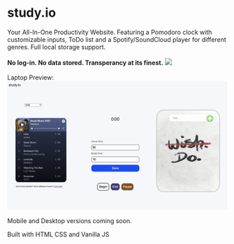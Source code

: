 # study.io
Your All-In-One Productivity Website. Featuring a Pomodoro clock with customizable inputs, ToDo list and a Spotify/SoundCloud player for different genres. Full local storage support. <br><br><strong>No log-in. No data stored. Transperancy at its finest.</strong> <img src="/src/favicon/png" height="15px" width="auto">
<br><br>
Laptop Preview: <br>
<img src="/other/preview.png" />

Mobile and Desktop versions coming soon.

Built with HTML CSS and Vanilla JS
